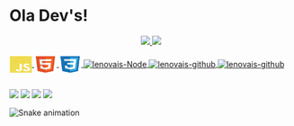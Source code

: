 # Ola Dev's!

<div align="center">
  <a href="https://github.com/lenovais56">
  <img height="180em" src="https://github-readme-stats.vercel.app/api?username=lenovais56&show_icons=true&theme=tokyonight&include_all_commits=true&count_private=true"/>
  <img height="180em" src="https://github-readme-stats.vercel.app/api/top-langs/?username=lenovais56&layout=compact&langs_count=7&theme=tokyonight"/>
</div>
  
  <div style="display: inline_block"><br>
    
  <img align="center" alt="lenovais-Js" height="30" width="40" src="https://raw.githubusercontent.com/devicons/devicon/master/icons/javascript/javascript-plain.svg">
  <img align="center" alt="lenovais-HTML" height="30" width="40" src="https://raw.githubusercontent.com/devicons/devicon/master/icons/html5/html5-original.svg">
  <img align="center" alt="lenovais-CSS" height="30" width="40" src="https://raw.githubusercontent.com/devicons/devicon/master/icons/css3/css3-original.svg">
  <img align="center" alt="lenovais-Node" height="30" width="40" src="https://cdn.jsdelivr.net/gh/devicons/devicon/icons/nodejs/nodejs-original.svg"">
  <img align="center" alt="lenovais-github" height="30" width="80" src="https://img.shields.io/badge/GitHub-100000?style=for-the-badge&logo=github&logoColor=white">     <img align="center" alt="lenovais-github" height="30" width="60" src="https://img.shields.io/badge/Git-E34F26?style=for-the-badge&logo=git&logoColor=white">
       
</div>
                                                                                                                                                     
 ##
                                                                                                                                                     
 <div> 
  <a href="https://instagram.com/lenovaiis" target="_blank"><img src="https://img.shields.io/badge/-Instagram-%23E4405F?style=for-the-badge&logo=instagram&logoColor=white" target="_blank"></a>
  <a href="https://www.linkedin.com/in/leandro-novais-0a605319a/" target="_blank"><img src="https://img.shields.io/badge/-LinkedIn-%230077B5?style=for-the-badge&logo=linkedin&logoColor=white" target="_blank"></a>
  <a href = "mailto:leandro_novais56@hotmail.com"><img src="https://img.shields.io/badge/Microsoft_Outlook-0078D4?style=for-the-badge&logo=microsoft-outlook&logoColor=white"></a>
  <a href = "https://wa.me/5511953671825"><img src="https://img.shields.io/badge/WhatsApp-25D366?style=for-the-badge&logo=whatsapp&logoColor=white"></a>
                                                                                                                        
 ![Snake animation](https://github.com/lenovais56/lenovais56/blob/output/github-contribution-grid-snake.svg)
 
</div>
                                                                                                                                                    
